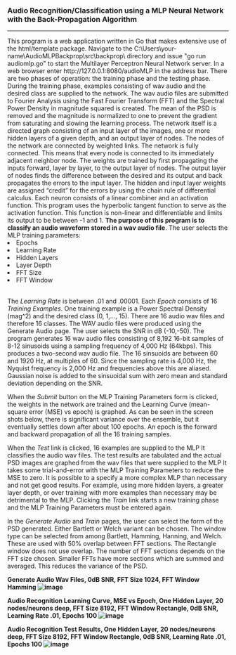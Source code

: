 <h3>Audio Recognition/Classification using a MLP Neural Network with the Back-Propagation Algorithm</h3>
<hr>
This program is a web application written in Go that makes extensive use of the html/template package.
Navigate to the C:\Users\your-name\AudioMLPBackprop\src\backprop\ directory and issue "go run audiomlp.go" to
start the Multilayer Perceptron Neural Network server. In a web browser enter http://127.0.0.1:8080/audioMLP
in the address bar.  There are two phases of operation:  the training phase and the testing phase.  During the training
phase, examples consisting of wav audio and the desired class are supplied to the network.  The wav audio files are submitted
to Fourier Analysis using the Fast Fourier Transform (FFT) and the Spectral Power Density in magnitude squared is created.
The mean of the PSD is removed and the magnitude is normalized to one to prevent the gradient from saturating and slowing the learning process.
The network itself is a directed graph consisting of an input layer of the images, one or more hidden layers of a given depth, and
an output layer of nodes.  The nodes of the network are connected by weighted links.
The network is fully connected.  This means that every node is connected to its immediately adjacent neighbor node.  The weights are trained
by first propagating the inputs forward, layer by layer, to the output layer of nodes.  The output layer of nodes finds the
difference between the desired and its output and back propagates the errors to the input layer.  The hidden and input layer
weights are assigned “credit” for the errors by using the chain rule of differential calculus.  Each neuron consists of a
linear combiner and an activation function.  This program uses the hyperbolic tangent function to serve as the activation function.
This function is non-linear and differentiable and limits its output to be between -1 and 1.  <b>The purpose of this program is to classify an
audio waveform stored in a wav audio file</b>.
The user selects the MLP training parameters:
<li>Epochs</li>
<li>Learning Rate</li>
<li>Hidden Layers</li>
<li>Layer Depth</li>
<li>FFT Size</li>
<li>FFT Window</li>
<br />
<p>
The <i>Learning Rate</i> is between .01 and .00001.  Each <i>Epoch</i> consists of 16 <i>Training Examples</i>.  
One training example is a Power Spectral Density (mag^2) and the desired class (0, 1,…, 15).  There are 16 audio wav files and therefore 16 classes.
The WAV audio files were produced using the Generate Audio page.  The user selects the SNR in
dB (-10,-50).  The program generates 16 wav audio files consisting of 8,192 16-bit samples of 8-12 sinusoids using a sampling frequency of 4,000 Hz (64kbps).  This
produces a two-second wav audio file.  The 16 sinsuoids are between 60 and 1920 Hz, at multiples of 60.  Since the sampling rate is 4,000 Hz, the Nyquist frequency 
is 2,000 Hz and frequencies above this are aliased.  Gaussian noise is added to the sinsuoidal sum with zero mean and standard deviation depending on the SNR.
</p>
<p>
When the <i>Submit</i> button on the MLP Training Parameters form is clicked, the weights in the network are trained
and the Learning Curve (mean-square error (MSE) vs epoch) is graphed.  As can be seen in the screen shots below, there is significant variance over the ensemble,
but it eventually settles down after about 100 epochs. An epoch is the forward and backward propagation of all the 16 training samples.
</p>
<p>
When the <i>Test</i> link is clicked, 16 examples are supplied to the MLP  It classifies the audio wav files.
The test results are tabulated and the actual PSD images are graphed from the wav files that were supplied to the MLP
It takes some trial-and-error with the MLP Training Parameters to reduce the MSE to zero.  It is possible to a specify a 
more complex MLP than necessary and not get good results.  For example, using more hidden layers, a greater layer depth,
or over training with more examples than necessary may be detrimental to the MLP.  Clicking the <i>Train</i> link starts a new training
phase and the MLP Training Parameters must be entered again.
</p>
<p>
 In the <i>Generate Audio</i> and <i>Train</i> pages, the user can select the form of the PSD generated.  Either Bartlett or Welch
 variant can be chosen.  The window type can be selected from among Bartlett, Hamming, Hanning, and  Welch.  These are used
 with 50% overlap between FFT sections.  The Rectangle window does not use overlap.  The number of FFT sections depends on
 the FFT size chosen.  Smaller FFTs have more sections which are summed and averaged.  This reduces the variance of the PSD.
</p>

<b>Generate Audio Wav Files, 0dB SNR, FFT Size 1024, FFT Window Hamming
![image](https://github.com/user-attachments/assets/9f9a4230-28f5-4955-9b32-0de5172cb365)

<b>Audio Recognition Learning Curve, MSE vs Epoch, One Hidden Layer, 20 nodes/neurons deep, FFT Size 8192, FFT Window Rectangle,</b>
<b>0dB SNR, Learning Rate .01, Epochs 100</b>
![image](https://github.com/user-attachments/assets/a56c1ca4-2374-46c2-855f-a282d50185a6)

<b>Audio Recognition Test Results, One Hidden Layer, 20 nodes/neurons deep, FFT Size 8192, FFT Window Rectangle,</b>
<b>0dB SNR, Learning Rate .01, Epochs 100</b>
![image](https://github.com/user-attachments/assets/5014f9a9-0768-4d3a-9c9e-afa0ee74322a)
